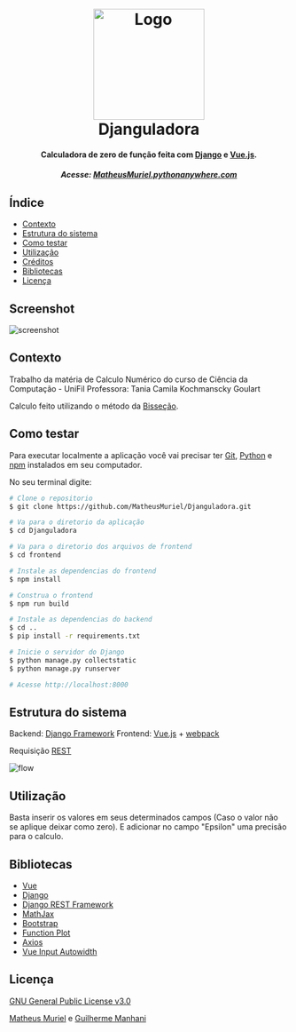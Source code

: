 <h1 align="center">
  <br>
  <img src="https://image.flaticon.com/icons/png/512/51/51661.png" alt="Logo" width="200">
  <br>
  Djanguladora
  <br>
</h1>

<h4 align="center">Calculadora de zero de função feita com <a href="https://www.djangoproject.com/" target="_blank">Django</a> e <a href="https://vuejs.org/" target="_blank">Vue.js</a>.</h4>


<h5 align="center">Acesse: <a href="http://matheusmuriel.pythonanywhere.com">MatheusMuriel.pythonanywhere.com</a></h5>

## Índice
- [Contexto](#contexto)
- [Estrutura do sistema](#estrutura-do-sistema)
- [Como testar](#como-testar)
- [Utilização](#utilização)
- [Créditos](#créditos)
- [Bibliotecas](#bibliotecas)
- [Licença](#licença)

## Screenshot
![screenshot](https://imgur.com/mdLTVgH.jpg)

## Contexto

Trabalho da matéria de Calculo Numérico do curso de Ciência da Computação - UniFil
Professora: Tania Camila Kochmanscky Goulart

Calculo feito utilizando o método da [Bisseção](https://pt.wikipedia.org/wiki/M%C3%A9todo_da_bisse%C3%A7%C3%A3o).

## Como testar

Para executar localmente a aplicação você vai precisar ter [Git](https://git-scm.com), [Python](https://www.python.org/) e [npm](http://npmjs.com) instalados em seu computador.

No seu terminal digite:
```bash
# Clone o repositorio
$ git clone https://github.com/MatheusMuriel/Djanguladora.git

# Va para o diretorio da aplicação
$ cd Djanguladora

# Va para o diretorio dos arquivos de frontend
$ cd frontend

# Instale as dependencias do frontend
$ npm install

# Construa o frontend
$ npm run build

# Instale as dependencias do backend
$ cd ..
$ pip install -r requirements.txt

# Inicie o servidor do Django
$ python manage.py collectstatic
$ python manage.py runserver

# Acesse http://localhost:8000
```

## Estrutura do sistema

Backend:  [Django Framework](https://www.djangoproject.com/)
Frontend: [Vue.js](https://vuejs.org/) + [webpack](https://webpack.js.org/)

Requisição [REST](https://pt.wikipedia.org/wiki/REST)

![flow](https://imgur.com/1l1BDjB.jpg)

## Utilização

Basta inserir os valores em seus determinados campos (Caso o valor não se aplique deixar como zero). E adicionar no campo "Epsilon" uma precisão para o calculo.

## Bibliotecas

- [Vue](https://vuejs.org/)
- [Django](https://www.djangoproject.com/)
- [Django REST Framework](https://www.django-rest-framework.org/)
- [MathJax](https://www.mathjax.org/)
- [Bootstrap](https://getbootstrap.com/)
- [Function Plot](https://mauriciopoppe.github.io/function-plot/)
- [Axios](https://github.com/axios/axios)
- [Vue Input Autowidth](https://github.com/syropian/vue-input-autowidth)


## Licença
[GNU General Public License v3.0](LICENSE)

 [Matheus Muriel](https://github.com/MatheusMuriel/) e [Guilherme Manhani](https://github.com/guilhermemanhani)

